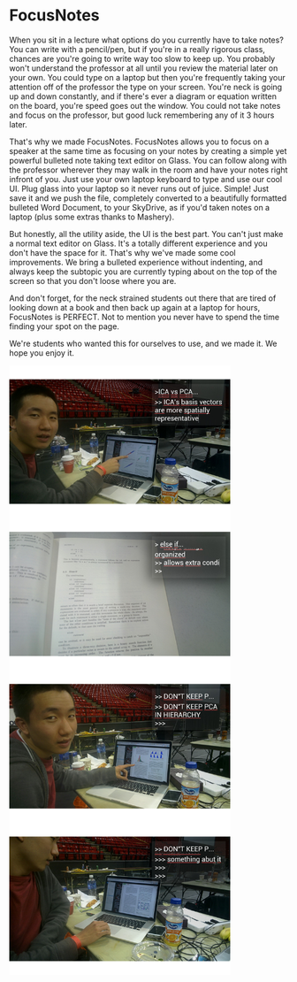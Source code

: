 FocusNotes
=======

When you sit in a lecture what options do you currently have to take notes? You can write with a pencil/pen, but if you're in a really rigorous class, chances are you're going to write way too slow to keep up. You probably won't understand the professor at all until you review the material later on your own. You could type on a laptop but then you're frequently taking your attention off of the professor the type on your screen. You're neck is going up and down constantly, and if there's ever a diagram or equation written on the board, you're speed goes out the window. You could not take notes and focus on the professor, but good luck remembering any of it 3 hours later.

That's why we made FocusNotes. FocusNotes allows you to focus on a speaker at the same time as focusing on your notes by creating a simple yet powerful bulleted note taking text editor on Glass. You can follow along with the professor wherever they may walk in the room and have your notes right infront of you. Just use your own laptop keyboard to type and use our cool UI. Plug glass into your laptop so it never runs out of juice. Simple! Just save it and we push the file, completely converted to a beautifully formatted bulleted Word Document, to your SkyDrive, as if you'd taken notes on a laptop (plus some extras thanks to Mashery).

But honestly, all the utility aside, the UI is the best part. You can't just make a normal text editor on Glass. It's a totally different experience and you don't have the space for it. That's why we've made some cool improvements. We bring a bulleted experience without indenting, and always keep the subtopic you are currently typing about on the top of the screen so that you don't loose where you are.

And don't forget, for the neck strained students out there that are tired of looking down at a book and then back up again at a laptop for hours, FocusNotes is PERFECT. Not to mention you never have to spend the time finding your spot on the page.

We're students who wanted this for ourselves to use, and we made it. We hope you enjoy it.

<img src="/demoPic1.png" align="center" width="400px" />
<img src="/demoPic2.png" align="center" width="400px" />
<img src="/demoPic3.png" align="center" width="400px" />
<img src="/demoPic4.png" align="center" width="400px" />
